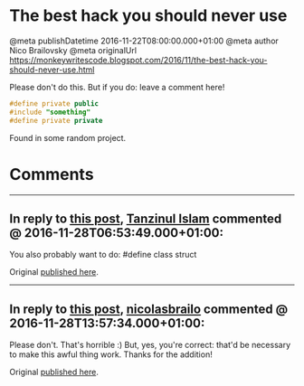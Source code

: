 # The best hack you should never use

@meta publishDatetime 2016-11-22T08:00:00.000+01:00
@meta author Nico Brailovsky
@meta originalUrl https://monkeywritescode.blogspot.com/2016/11/the-best-hack-you-should-never-use.html

Please don't do this. But if you do: leave a comment here!

```c++
#define private public
#include "something"
#define private private
```

Found in some random project.

# Comments

---
## In reply to [this post](), [Tanzinul Islam]() commented @ 2016-11-28T06:53:49.000+01:00:

You also probably want to do: #define class struct

Original [published here](/blog_md/2016/1122_Thebesthackyoushouldneveruse.md).

---
## In reply to [this post](), [nicolasbrailo](/blog_md) commented @ 2016-11-28T13:57:34.000+01:00:

Please don't. That's horrible :)
But, yes, you're correct: that'd be necessary to make this awful thing work. Thanks for the addition!

Original [published here](/blog_md/2016/1122_Thebesthackyoushouldneveruse.md).

